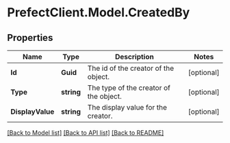 # PrefectClient.Model.CreatedBy

## Properties

Name | Type | Description | Notes
------------ | ------------- | ------------- | -------------
**Id** | **Guid** | The id of the creator of the object. | [optional] 
**Type** | **string** | The type of the creator of the object. | [optional] 
**DisplayValue** | **string** | The display value for the creator. | [optional] 

[[Back to Model list]](../README.md#documentation-for-models) [[Back to API list]](../README.md#documentation-for-api-endpoints) [[Back to README]](../README.md)

